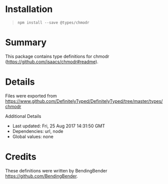 # Installation
> `npm install --save @types/chmodr`

# Summary
This package contains type definitions for chmodr (https://github.com/isaacs/chmodr#readme).

# Details
Files were exported from https://www.github.com/DefinitelyTyped/DefinitelyTyped/tree/master/types/chmodr

Additional Details
 * Last updated: Fri, 25 Aug 2017 14:31:50 GMT
 * Dependencies: url, node
 * Global values: none

# Credits
These definitions were written by BendingBender <https://github.com/BendingBender>.
